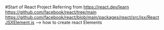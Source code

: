 #Start of React Project
Referring from https://react.dev/learn
https://github.com/facebook/react/tree/main
https://github.com/facebook/react/blob/main/packages/react/src/jsx/ReactJSXElement.js     --> how to create react Elements
